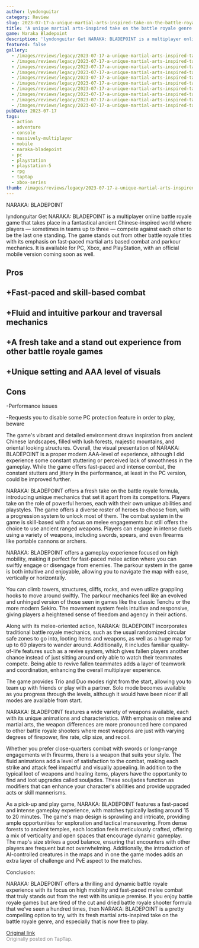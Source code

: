 ```yaml
---
author: lyndonguitar
category: Review
slug: 2023-07-17-a-unique-martial-arts-inspired-take-on-the-battle-royale-genre-full-review-naraka-blad
title: 'A unique martial arts-inspired take on the battle royale genre | Full Review - NARAKA: BLADEPOINT'
game: Naraka Bladepoint
description: 'lyndonguitar Get NARAKA: BLADEPOINT is a multiplayer online battle royale game that takes place in a fantastical ancient Chinese-inspired world where players — sometimes in teams up to three — compete against each other to be the last one standing. The game stands out from other battle royale titles with its emphasis on fast-paced martial arts based combat and parkour mechanics. It is available for PC, Xbox, and PlayStation, with an official mobile version coming soon as well.'
featured: false
gallery:
  - /images/reviews/legacy/2023-07-17-a-unique-martial-arts-inspired-take-on-the-battle-royale-genre--full-review---naraka-blad-0.avif
  - /images/reviews/legacy/2023-07-17-a-unique-martial-arts-inspired-take-on-the-battle-royale-genre--full-review---naraka-blad-1.avif
  - /images/reviews/legacy/2023-07-17-a-unique-martial-arts-inspired-take-on-the-battle-royale-genre--full-review---naraka-blad-2.avif
  - /images/reviews/legacy/2023-07-17-a-unique-martial-arts-inspired-take-on-the-battle-royale-genre--full-review---naraka-blad-3.avif
  - /images/reviews/legacy/2023-07-17-a-unique-martial-arts-inspired-take-on-the-battle-royale-genre--full-review---naraka-blad-4.avif
  - /images/reviews/legacy/2023-07-17-a-unique-martial-arts-inspired-take-on-the-battle-royale-genre--full-review---naraka-blad-5.avif
  - /images/reviews/legacy/2023-07-17-a-unique-martial-arts-inspired-take-on-the-battle-royale-genre--full-review---naraka-blad-6.avif
  - /images/reviews/legacy/2023-07-17-a-unique-martial-arts-inspired-take-on-the-battle-royale-genre--full-review---naraka-blad-7.avif
  - /images/reviews/legacy/2023-07-17-a-unique-martial-arts-inspired-take-on-the-battle-royale-genre--full-review---naraka-blad-8.avif
  - /images/reviews/legacy/2023-07-17-a-unique-martial-arts-inspired-take-on-the-battle-royale-genre--full-review---naraka-blad-9.avif
pubDate: 2023-07-17
tags:
  - action
  - adventure
  - console
  - massively-multiplayer
  - mobile
  - naraka-bladepoint
  - pc
  - playstation
  - playstation-5
  - rpg
  - taptap
  - xbox-series
thumb: /images/reviews/legacy/2023-07-17-a-unique-martial-arts-inspired-take-on-the-battle-royale-genre--full-review---naraka-blad-0.avif
---
```


NARAKA: BLADEPOINT

lyndonguitar
Get
NARAKA: BLADEPOINT is a multiplayer online battle royale game that takes place in a fantastical ancient Chinese-inspired world where players — sometimes in teams up to three — compete against each other to be the last one standing. The game stands out from other battle royale titles with its emphasis on fast-paced martial arts based combat and parkour mechanics. It is available for PC, Xbox, and PlayStation, with an official mobile version coming soon as well.




## Pros



## +Fast-paced and skill-based combat


## +Fluid and intuitive parkour and traversal mechanics


## +A fresh take and a stand out experience from other battle royale games


## +Unique setting and AAA level of visuals




## Cons


-Performance issues

-Requests you to disable some PC protection feature in order to play, beware

The game's vibrant and detailed environment draws inspiration from ancient Chinese landscapes, filled with lush forests, majestic mountains, and oriental looking structures. Overall, the visual presentation of NARAKA: BLADEPOINT is a proper modern AAA-level of experience, although I did experience some constant stuttering or perceived lack of smoothness in the gameplay. While the game offers fast-paced and intense combat, the constant stutters and jittery in the performance, at least in the PC version, could be improved further.

NARAKA: BLADEPOINT offers a fresh take on the battle royale formula, introducing unique mechanics that set it apart from its competitors. Players take on the role of powerful heroes, each with their own unique abilities and playstyles. The game offers a diverse roster of heroes to choose from, with a progression system to unlock most of them. The combat system in the game is skill-based with a focus on melee engagements but still offers the choice to use ancient ranged weapons. Players can engage in intense duels using a variety of weapons, including swords, spears, and even firearms like portable cannons or archers.

NARAKA: BLADEPOINT offers a gameplay experience focused on high mobility, making it perfect for fast-paced melee action where you can swiftly engage or disengage from enemies. The parkour system in the game is both intuitive and enjoyable, allowing you to navigate the map with ease, vertically or horizontally.

You can climb towers, structures, cliffs, rocks, and even utilize grappling hooks to move around swiftly. The parkour mechanics feel like an evolved and unhinged version of those seen in games like the classic Tenchu or the more modern Sekiro. The movement system feels intuitive and responsive, giving players a heightened sense of freedom and agency in their actions.

Along with its melee-oriented action, NARAKA: BLADEPOINT incorporates traditional battle royale mechanics, such as the usual randomized circular safe zones to go into, looting items and weapons, as well as a huge map for up to 60 players to wander around. Additionally, it includes familiar quality-of-life features such as a revive system, which gives fallen players another chance instead of just sitting around only able to watch their teammates compete. Being able to revive fallen teammates adds a layer of teamwork and coordination, enhancing the overall multiplayer experience.

The game provides Trio and Duo modes right from the start, allowing you to team up with friends or play with a partner. Solo mode becomes available as you progress through the levels, although it would have been nicer if all modes are available from start.

NARAKA: BLADEPOINT features a wide variety of weapons available, each with its unique animations and characteristics. With emphasis on melee and martial arts, the weapon differences are more pronounced here compared to other battle royale shooters where most weapons are just with varying degrees of firepower, fire rate, clip size, and recoil.

Whether you prefer close-quarters combat with swords or long-range engagements with firearms, there is a weapon that suits your style. The fluid animations add a level of satisfaction to the combat, making each strike and attack feel impactful and visually appealing. In addition to the typical loot of weapons and healing items, players have the opportunity to find and loot upgrades called souljades. These souljades function as modifiers that can enhance your character's abilities and provide upgraded acts or skill mannerisms.

As a pick-up and play game, NARAKA: BLADEPOINT features a fast-paced and intense gameplay experience, with matches typically lasting around 15 to 20 minutes. The game's map design is sprawling and intricate, providing ample opportunities for exploration and tactical maneuvering. From dense forests to ancient temples, each location feels meticulously crafted, offering a mix of verticality and open spaces that encourage dynamic gameplay. The map's size strikes a good balance, ensuring that encounters with other players are frequent but not overwhelming. Additionally, the introduction of AI-controlled creatures in the maps and in one the game modes adds an extra layer of challenge and PvE aspect to the matches.

Conclusion:

NARAKA: BLADEPOINT offers a thrilling and dynamic battle royale experience with its focus on high mobility and fast-paced melee combat that truly stands out from the rest with its unique premise. If you enjoy battle royale games but are tired of the cut and dried battle royale shooter formula that we’ve seen a hundred times, then NARAKA: BLADEPOINT is a pretty compelling option to try, with its fresh martial arts-inspired take on the battle royale genre, and especially that is now free to play.

[Original link](https://m.taptap.io/post/6012973?share_id=710001d67361&utm_medium=share&utm_source=discord)<br><span style="font-size: 0.95em; color: #888;">Originally posted on TapTap.</span>